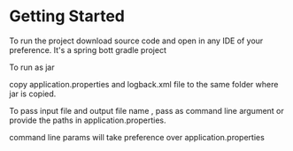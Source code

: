# Getting Started

To run the project download source code and open in any IDE of your preference.
It's a spring bott gradle project

To run as jar

copy application.properties and logback.xml file to the same folder where jar is copied.

To pass input file and output file name , pass as command line argument or provide the paths in application.properties.

command line params will take preference over application.properties


